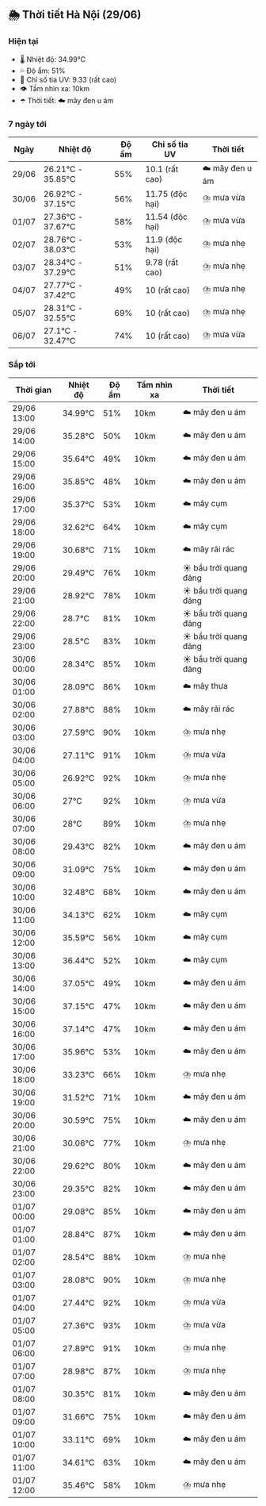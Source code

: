 ## 🌦️ Thời tiết Hà Nội (29/06)

### Hiện tại

- 🌡️ Nhiệt độ: 34.99℃
- 💦 Độ ẩm: 51%
- 🌟 Chỉ số tia UV: 9.33 (rất cao)
- 👁️ Tầm nhìn xa: 10km
- ☂️ Thời tiết: ☁️ mây đen u ám

### 7 ngày tới

| Ngày | Nhiệt độ | Độ ẩm | Chỉ số tia UV | Thời tiết |
| --- | --- | --- | --- | --- |
| 29/06 | 26.21℃ - 35.85℃ | 55% | 10.1 (rất cao) | ☁️ mây đen u ám |
| 30/06 | 26.92℃ - 37.15℃ | 56% | 11.75 (độc hại) | ⛈️ mưa vừa |
| 01/07 | 27.36℃ - 37.67℃ | 58% | 11.54 (độc hại) | ⛈️ mưa vừa |
| 02/07 | 28.76℃ - 38.03℃ | 53% | 11.9 (độc hại) | ⛈️ mưa nhẹ |
| 03/07 | 28.34℃ - 37.29℃ | 51% | 9.78 (rất cao) | ⛈️ mưa nhẹ |
| 04/07 | 27.77℃ - 37.42℃ | 49% | 10 (rất cao) | ⛈️ mưa nhẹ |
| 05/07 | 28.31℃ - 32.55℃ | 69% | 10 (rất cao) | ⛈️ mưa nhẹ |
| 06/07 | 27.1℃ - 32.47℃ | 74% | 10 (rất cao) | ⛈️ mưa vừa |

### Sắp tới

| Thời gian | Nhiệt độ | Độ ẩm | Tầm nhìn xa | Thời tiết |
| --- | --- | --- | --- | --- |
| 29/06 13:00 | 34.99℃ | 51% | 10km | ☁️ mây đen u ám |
| 29/06 14:00 | 35.28℃ | 50% | 10km | ☁️ mây đen u ám |
| 29/06 15:00 | 35.64℃ | 49% | 10km | ☁️ mây đen u ám |
| 29/06 16:00 | 35.85℃ | 48% | 10km | ☁️ mây đen u ám |
| 29/06 17:00 | 35.37℃ | 53% | 10km | ☁️ mây cụm |
| 29/06 18:00 | 32.62℃ | 64% | 10km | ☁️ mây cụm |
| 29/06 19:00 | 30.68℃ | 71% | 10km | ☁️ mây rải rác |
| 29/06 20:00 | 29.49℃ | 76% | 10km | ☀️ bầu trời quang đãng |
| 29/06 21:00 | 28.92℃ | 78% | 10km | ☀️ bầu trời quang đãng |
| 29/06 22:00 | 28.7℃ | 81% | 10km | ☀️ bầu trời quang đãng |
| 29/06 23:00 | 28.5℃ | 83% | 10km | ☀️ bầu trời quang đãng |
| 30/06 00:00 | 28.34℃ | 85% | 10km | ☀️ bầu trời quang đãng |
| 30/06 01:00 | 28.09℃ | 86% | 10km | ☁️ mây thưa |
| 30/06 02:00 | 27.88℃ | 88% | 10km | ☁️ mây rải rác |
| 30/06 03:00 | 27.59℃ | 90% | 10km | ⛈️ mưa nhẹ |
| 30/06 04:00 | 27.11℃ | 91% | 10km | ⛈️ mưa vừa |
| 30/06 05:00 | 26.92℃ | 92% | 10km | ⛈️ mưa nhẹ |
| 30/06 06:00 | 27℃ | 92% | 10km | ⛈️ mưa vừa |
| 30/06 07:00 | 28℃ | 89% | 10km | ⛈️ mưa nhẹ |
| 30/06 08:00 | 29.43℃ | 82% | 10km | ☁️ mây đen u ám |
| 30/06 09:00 | 31.09℃ | 75% | 10km | ☁️ mây đen u ám |
| 30/06 10:00 | 32.48℃ | 68% | 10km | ☁️ mây đen u ám |
| 30/06 11:00 | 34.13℃ | 62% | 10km | ☁️ mây cụm |
| 30/06 12:00 | 35.59℃ | 56% | 10km | ☁️ mây cụm |
| 30/06 13:00 | 36.44℃ | 52% | 10km | ☁️ mây cụm |
| 30/06 14:00 | 37.05℃ | 49% | 10km | ☁️ mây đen u ám |
| 30/06 15:00 | 37.15℃ | 47% | 10km | ☁️ mây đen u ám |
| 30/06 16:00 | 37.14℃ | 47% | 10km | ☁️ mây đen u ám |
| 30/06 17:00 | 35.96℃ | 53% | 10km | ☁️ mây đen u ám |
| 30/06 18:00 | 33.23℃ | 66% | 10km | ⛈️ mưa nhẹ |
| 30/06 19:00 | 31.52℃ | 71% | 10km | ☁️ mây đen u ám |
| 30/06 20:00 | 30.59℃ | 75% | 10km | ☁️ mây đen u ám |
| 30/06 21:00 | 30.06℃ | 77% | 10km | ⛈️ mưa nhẹ |
| 30/06 22:00 | 29.62℃ | 80% | 10km | ☁️ mây đen u ám |
| 30/06 23:00 | 29.35℃ | 82% | 10km | ☁️ mây đen u ám |
| 01/07 00:00 | 29.08℃ | 85% | 10km | ☁️ mây đen u ám |
| 01/07 01:00 | 28.84℃ | 87% | 10km | ☁️ mây đen u ám |
| 01/07 02:00 | 28.54℃ | 88% | 10km | ⛈️ mưa nhẹ |
| 01/07 03:00 | 28.08℃ | 90% | 10km | ⛈️ mưa nhẹ |
| 01/07 04:00 | 27.44℃ | 92% | 10km | ⛈️ mưa vừa |
| 01/07 05:00 | 27.36℃ | 93% | 10km | ⛈️ mưa vừa |
| 01/07 06:00 | 27.89℃ | 91% | 10km | ⛈️ mưa nhẹ |
| 01/07 07:00 | 28.98℃ | 87% | 10km | ⛈️ mưa nhẹ |
| 01/07 08:00 | 30.35℃ | 81% | 10km | ☁️ mây đen u ám |
| 01/07 09:00 | 31.66℃ | 75% | 10km | ☁️ mây đen u ám |
| 01/07 10:00 | 33.11℃ | 69% | 10km | ☁️ mây đen u ám |
| 01/07 11:00 | 34.61℃ | 63% | 10km | ☁️ mây đen u ám |
| 01/07 12:00 | 35.46℃ | 58% | 10km | ⛈️ mưa nhẹ |
